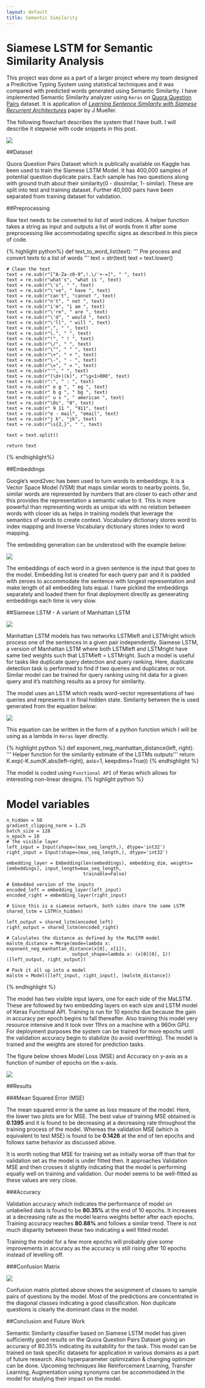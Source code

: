 ```yaml
---
layout: default
title: Semantic Similarity
---
```

# [](#header-2)Siamese LSTM for Semantic Similarity Analysis

This project was done as a part of a larger project where my team designed a Predicitive Typing System using statistical techniques and it was compared with predicted words generated using Semantic Similarity. I have implemented Semantic Similarity analyzer using `Keras` on [Quora Question Pairs](https://www.kaggle.com/c/quora-question-pairs) dataset. It is application of [*Learning Sentence Similarity with Siamese Recurrent Architectures*](https://www.aaai.org/ocs/index.php/AAAI/AAAI16/paper/download/12195/12023) paper by J Mueller.

The following flowchart describes the system that I have built. I will describe it stepwise with code snippets in this post.

<img src="https://github.com/amitojdeep/amitoj-blogs/raw/master/assets/sem-sys.png">

##Dataset 

Quora Question Pairs Dataset which is publically available on Kaggle has been used to train the Siamese LSTM Model. It has 400,000 samples of potential question duplicate pairs. Each sample has two questions along with ground truth about their similarity(0 - dissimilar, 1- similar). These are split into test and training dataset. Further 40,000 pairs have been separated from training dataset for validation.

##Preprocessing

Raw text needs to be converted to list of word indices. A helper function takes a string as input and outputs a list of words from it after some preprocessing like accommodating specific signs as described in this piece of code.

{% highlight python%}
def text_to_word_list(text):
    ''' Pre process and convert texts to a list of words '''
    text = str(text)
    text = text.lower()

    # Clean the text
    text = re.sub(r"[^A-Za-z0-9^,!.\/'+-=]", " ", text)
    text = re.sub(r"what's", "what is ", text)
    text = re.sub(r"\'s", " ", text)
    text = re.sub(r"\'ve", " have ", text)
    text = re.sub(r"can't", "cannot ", text)
    text = re.sub(r"n't", " not ", text)
    text = re.sub(r"i'm", "i am ", text)
    text = re.sub(r"\'re", " are ", text)
    text = re.sub(r"\'d", " would ", text)
    text = re.sub(r"\'ll", " will ", text)
    text = re.sub(r",", " ", text)
    text = re.sub(r"\.", " ", text)
    text = re.sub(r"!", " ! ", text)
    text = re.sub(r"\/", " ", text)
    text = re.sub(r"\^", " ^ ", text)
    text = re.sub(r"\+", " + ", text)
    text = re.sub(r"\-", " - ", text)
    text = re.sub(r"\=", " = ", text)
    text = re.sub(r"'", " ", text)
    text = re.sub(r"(\d+)(k)", r"\g<1>000", text)
    text = re.sub(r":", " : ", text)
    text = re.sub(r" e g ", " eg ", text)
    text = re.sub(r" b g ", " bg ", text)
    text = re.sub(r" u s ", " american ", text)
    text = re.sub(r"\0s", "0", text)
    text = re.sub(r" 9 11 ", "911", text)
    text = re.sub(r"e - mail", "email", text)
    text = re.sub(r"j k", "jk", text)
    text = re.sub(r"\s{2,}", " ", text)

    text = text.split()

    return text
{% endhighlight%}

##Embeddings

Google’s word2vec has been used to turn words to embeddings. It is a Vector Space Model (VSM) that maps similar words to nearby points. So, similar words are represented by numbers that are closer to each other and this provides the representation a semantic value to it. This is more powerful than representing words as unique ids with no relation between words with closer ids as helps in training models that leverage the semantics of words to create context. Vocabulary dictionary stores word to index mapping and Inverse Vocabulary dictionary stores index to word mapping.

The embedding generation can be understood with the example below:

<img src="https://github.com/amitojdeep/amitoj-blogs/raw/master/assets/sem-emb.png">

The embeddings of each word in a given sentence is the input that goes to the model. Embedding list is created for each query pair and it is padded with zeroes to accommodate the sentence with longest representation and make length of all embedding lists equal. I have pickled the embeddings separately and loaded them for final deployment directly as geneerating embeddings each time is very slow.

##Siamese LSTM - A variant of Manhattan LSTM

<img src="https://github.com/amitojdeep/amitoj-blogs/raw/master/assets/sem-diag.png">

Manhattan LSTM models has two networks LSTMleft and LSTMright which process one of the sentences in a given pair independently. Siamese LSTM, a version of Manhattan LSTM where both  LSTMleft and LSTMright  have same tied weights such that  LSTMleft = LSTMright. Such a model is useful for tasks like duplicate query detection and query ranking. Here, duplicate detection task is performed to find if two queries and duplicates or not. Similar model can be trained for query ranking using hit data for a given query and it’s matching results as a proxy for similarity.

The model uses an LSTM which reads word-vector representations of two queries and represents it in final hidden state. Similarity between the is used generated from the equation below:

<img src="https://github.com/amitojdeep/amitoj-blogs/raw/master/assets/sem-eq.png">

This equation can be written in the form of a python function which I will be using as a lambda in `Keras` layer directly. 

{% highlight python %}
def exponent_neg_manhattan_distance(left, right):
    ''' Helper function for the similarity estimate of the LSTMs outputs'''
    return K.exp(-K.sum(K.abs(left-right), axis=1, keepdims=True))
{% endhighlight %}

The model is coded using `Functional API` of Keras which allows for interesting non-linear designs.
{% highlight python %}
# Model variables
    n_hidden = 50
    gradient_clipping_norm = 1.25
    batch_size = 128
    n_epoch = 10
    # The visible layer
    left_input = Input(shape=(max_seq_length,), dtype='int32')
    right_input = Input(shape=(max_seq_length,), dtype='int32')

    embedding_layer = Embedding(len(embeddings), embedding_dim, weights=[embeddings], input_length=max_seq_length,
                                trainable=False)

    # Embedded version of the inputs
    encoded_left = embedding_layer(left_input)
    encoded_right = embedding_layer(right_input)

    # Since this is a siamese network, both sides share the same LSTM
    shared_lstm = LSTM(n_hidden)

    left_output = shared_lstm(encoded_left)
    right_output = shared_lstm(encoded_right)

    # Calculates the distance as defined by the MaLSTM model
    malstm_distance = Merge(mode=lambda x: exponent_neg_manhattan_distance(x[0], x[1]),
                            output_shape=lambda x: (x[0][0], 1))([left_output, right_output])

    # Pack it all up into a model
    malstm = Model([left_input, right_input], [malstm_distance])
{% endhighlight %}

The model has two visible input layers, one for each side of the MaLSTM. These are followed by two embedding layers on each size and LSTM model of Keras Functional API. Training is run for 10 epochs due because the gain in accuracy per epoch begins to fall thereafter. Also training this model very resource intensive and it took over 11hrs on a machine with a 960m GPU. For deployment purposes the system can be trained for more epochs until the validation accuracy begin to stabilize (to avoid overfitting). The model is trained and the weights are stored for prediction tasks.

The figure below shows Model Loss (MSE) and Accuracy on y-axis as a function of number of epochs on the x-axis. 

<img src="https://github.com/amitojdeep/amitoj-blogs/raw/master/assets/sem-his.png">

##Results

###Mean Squared Error (MSE)

The mean squared error is the same as loss measure of the model. Here, the lower two plots are for MSE. The best value of training MSE obtained is **0.1395** and it is found to be decreasing at a decreasing rate throughout the training process of the model. Whereas the validation MSE (which is equivalent to test MSE) is found to be **0.1426** at the end of ten epochs and follows same behavior as discussed above.

It is worth noting that  MSE for training set as initially worse off than that for validation set as the model is under fitted then. It approaches Validation MSE and then crosses it slightly indicating that the model is performing equally well on training and validation. Our model seems to be well-fitted as these values are very close.

###Accuracy 

Validation accuracy which indicates the performance of model on unlabelled data is found to be **80.35%** at the end of 10 epochs. It increases at a decreasing rate as the model learns weights better after each epochs. Training accuracy reaches **80.88%** and follows a similar trend. There is not much disparity between these two indicating a well fitted model.

Training the model for a few more epochs will probably give some improvements in accuracy as the accuracy is still rising after 10 epochs instead of levelling off.

###Confusion Matrix

<img src="https://github.com/amitojdeep/amitoj-blogs/raw/master/assets/Figure_2.png">

Confusion matrix plotted above shows the assignment of classes to sample pairs of questions by the model. Most of the predictions are concentrated in the diagonal classes indicating a good classification. Non duplicate questions is clearly the dominant class in the model.

##Conclusion and Future Work

Semantic Similarity classifier based on Siamese LSTM model has given sufficiently good results on the Quora Question Pairs Dataset giving an accuracy of 80.35% indicating its suitability for the task. This model can be trained on task specific datasets for application in various domains as a part of future research. Also hyperparameter optimization & changing optimizer can be done. Upcoming techniques like Reinforcement Learning, Transfer Learning,  Augmentation using synonyms can be accommodated in the model for studying their impact on the model.










